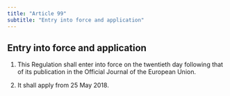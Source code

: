 ```yaml
---
title: "Article 99"
subtitle: "Entry into force and application"
---
```

## Entry into force and application

1. This Regulation shall enter into force on the twentieth day following that of its publication in the Official Journal of the European Union.

2. It shall apply from 25 May 2018.
